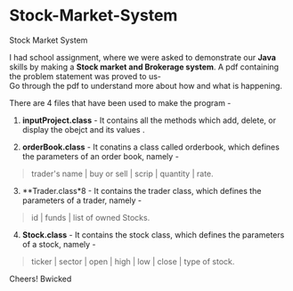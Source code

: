 # Stock-Market-System
Stock Market System

I had school assignment, where we were asked to demonstrate our **Java** skills by making a **Stock market and Brokerage system**.
A pdf containing the problem statement was proved to us- <br>
Go through the pdf to understand more about how and what is happening.

There are 4 files that have been used to make the program -

1. **inputProject.class** - It contains all the methods which add, delete, or display the obejct and its values .


2. **orderBook.class** - It conatins a class called orderbook, which defines the parameters of an order book, namely -  
  > trader's name | buy or sell | scrip | quantity | rate.
  
  
3. **Trader.class*8 - It contains the trader class, which defines the parameters of a trader, namely -
  > id | funds | list of owned Stocks.
  
  
4. **Stock.class** - It contains the stock class, which defines the parameters of a stock, namely - 
  > ticker | sector | open | high | low | close | type of stock.



Cheers!
Bwicked
